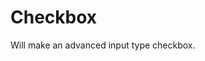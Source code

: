 # Checkbox

Will make an advanced input type checkbox.

<!-- {"file": "00-default.html", "language": "twig", "render": true, "code": true} -->